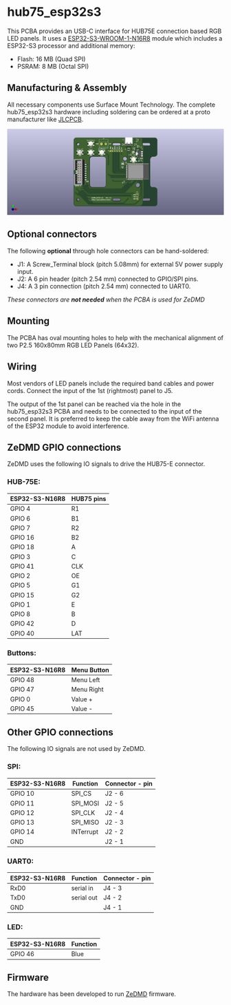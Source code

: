 # hub75_esp32s3
This PCBA provides an USB-C interface for HUB75E connection based RGB LED panels. It uses a [ESP32-S3-WROOM-1-N16R8](https://www.espressif.com/sites/default/files/documentation/esp32-s3-wroom-1_wroom-1u_datasheet_en.pdf) module which includes a ESP32-S3 processor and additional memory:
- Flash: 16 MB (Quad SPI)
- PSRAM: 8 MB (Octal SPI)

## Manufacturing & Assembly
All necessary components use Surface Mount Technology. The complete hub75_esp32s3 hardware including soldering can be ordered at a proto manufacturer like [JLCPCB](https://jlcpcb.com/capabilities/pcb-assembly-capabilities).

![hub75_esp32s3](docs/images/ZeDMD_ESP32-S3_FRONT.jpg)

## Optional connectors
The following **optional** through hole connectors can be hand-soldered:
- J1: A Screw_Terminal block (pitch 5.08mm) for external 5V power supply input.
- J2: A 6 pin header (pitch 2.54 mm) connected to GPIO/SPI pins.
- J4: A 3 pin connection (pitch 2.54 mm) connected to UART0.

*These connectors are **not needed** when the PCBA is used for ZeDMD*

## Mounting
The PCBA has oval mounting holes to help with the mechanical alignment of two P2.5 160x80mm RGB LED Panels (64x32).

## Wiring
Most vendors of LED panels include the required band cables and power cords. Connect the input of the 1st (rightmost) panel to J5. 

The output of the 1st panel can be reached via the hole in the hub75_esp32s3 PCBA and needs to be connected to the input of the second panel. It is preferred to keep the cable away from the WiFi antenna of the ESP32 module to avoid interference.

## ZeDMD GPIO connections
ZeDMD uses the following IO signals to drive the HUB75-E connector.

### HUB-75E:

| ESP32-S3-N16R8 | HUB75 pins |
| -------------  | ---------- |
| GPIO 4         | R1         |
| GPIO 6         | B1         |
| GPIO 7         | R2         |
| GPIO 16        | B2         |
| GPIO 18        | A          |
| GPIO 3         | C          |
| GPIO 41        | CLK        |
| GPIO 2         | OE         |
| GPIO 5         | G1         |
| GPIO 15        | G2         |
| GPIO 1         | E          |
| GPIO 8         | B          |
| GPIO 42        | D          |
| GPIO 40        | LAT        |

### Buttons:

| ESP32-S3-N16R8 | Menu Button |
| -------------  | ------------|
| GPIO 48        | Menu Left   |
| GPIO 47        | Menu Right  |
| GPIO 0         | Value +     |
| GPIO 45        | Value -     |

## Other GPIO connections
The following IO signals are not used by ZeDMD.

### SPI:
| ESP32-S3-N16R8 | Function    | Connector - pin |
| -------------  | ------------| --------------- |
| GPIO 10        | SPI_CS      | J2 - 6          |
| GPIO 11        | SPI_MOSI    | J2 - 5          |
| GPIO 12        | SPI_CLK     | J2 - 4          |
| GPIO 13        | SPI_MISO    | J2 - 3          |
| GPIO 14        | INTerrupt   | J2 - 2          |
| GND            |             | J2 - 1          |

### UART0:
| ESP32-S3-N16R8 | Function    | Connector - pin |
| -------------  | ------------| --------------- |
| RxD0           | serial in   | J4 - 3          |
| TxD0           | serial out  | J4 - 2          |
| GND            |             | J4 - 1          |

### LED:
| ESP32-S3-N16R8 | Function    |
| -------------  | ------------|
| GPIO 46        | Blue        |

## Firmware
The hardware has been developed to run [ZeDMD](https://github.com/PPUC/ZeDMD) firmware.

